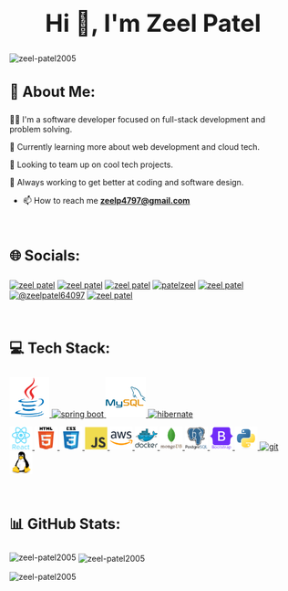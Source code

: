 <h1 align="center" style="font-size: 3em;">Hi 👋, I'm Zeel Patel</h1>
<p align="left"> <img src="https://komarev.com/ghpvc/?username=zeel-patel2005&label=Profile%20views&color=0e75b6&style=flat" alt="zeel-patel2005" /> </p>



<h3 align="left" style="font-size: 1.8em;">💫 About Me:</h3>
<div align="left">
  <p>👨‍💻 I'm a software developer focused on full-stack development and problem solving.</p>
  <p>🌱 Currently learning more about web development and cloud tech.</p>
  <p>💼 Looking to team up on cool tech projects.</p>
  <p>🎯 Always working to get better at coding and software design.</p>
</div>

- 📫 How to reach me **zeelp4797@gmail.com**
</br>
<h3 align="left" style="font-size: 1.8em;">🌐 Socials:</h3>
<p align="left">
<a href="https://linkedin.com/in/zeel patel" target="blank"><img align="center" src="https://raw.githubusercontent.com/rahuldkjain/github-profile-readme-generator/master/src/images/icons/Social/linked-in-alt.svg" alt="zeel patel" height="30" width="40" /></a>
<a href="https://www.codechef.com/users/zeel patel" target="blank"><img align="center" src="https://cdn.jsdelivr.net/npm/simple-icons@3.1.0/icons/codechef.svg" alt="zeel patel" height="30" width="40" /></a>
<a href="https://www.hackerrank.com/zeel patel" target="blank"><img align="center" src="https://raw.githubusercontent.com/rahuldkjain/github-profile-readme-generator/master/src/images/icons/Social/hackerrank.svg" alt="zeel patel" height="30" width="40" /></a>
<a href="https://www.leetcode.com/patelzeel" target="blank"><img align="center" src="https://raw.githubusercontent.com/rahuldkjain/github-profile-readme-generator/master/src/images/icons/Social/leet-code.svg" alt="patelzeel" height="30" width="40" /></a>
<a href="https://auth.geeksforgeeks.org/user/zeel patel" target="blank"><img align="center" src="https://raw.githubusercontent.com/rahuldkjain/github-profile-readme-generator/master/src/images/icons/Social/geeks-for-geeks.svg" alt="zeel patel" height="30" width="40" /></a>
  <a href="https://twitter.com/@zeelpatel64097" target="blank"><img align="center" src="https://raw.githubusercontent.com/rahuldkjain/github-profile-readme-generator/master/src/images/icons/Social/twitter.svg" alt="@zeelpatel64097" height="30" width="40" /></a>
  <a href="https://instagram.com/zeel patel" target="blank"><img align="center" src="https://raw.githubusercontent.com/rahuldkjain/github-profile-readme-generator/master/src/images/icons/Social/instagram.svg" alt="zeel patel" height="30" width="40" /></a>
</p>
</br>

<h3 align="left" style="font-size: 1.8em;">💻 Tech Stack:</h3>
<p align="left">
  <!-- First line: Primary skills with larger icons -->
  <a href="https://www.java.com" target="_blank" rel="noreferrer">
    <img src="https://raw.githubusercontent.com/devicons/devicon/master/icons/java/java-original.svg" alt="java" width="70" height="70"/>
  </a>
  <a href="https://spring.io/projects/spring-boot" target="_blank" rel="noreferrer">
    <img src="https://www.vectorlogo.zone/logos/springio/springio-icon.svg" alt="spring boot" width="70" height="70"/>
  </a>
  <a href="https://www.mysql.com/" target="_blank" rel="noreferrer">
    <img src="https://raw.githubusercontent.com/devicons/devicon/master/icons/mysql/mysql-original-wordmark.svg" alt="mysql" width="70" height="70"/>
  </a>
  <a href="https://hibernate.org/" target="_blank" rel="noreferrer">
    <img src="https://www.vectorlogo.zone/logos/hibernate/hibernate-icon.svg" alt="hibernate" width="70" height="70"/>
  </a>
</p>

<p align="left">
  <!-- Second line: Secondary skills with smaller icons -->
  <a href="https://reactjs.org/" target="_blank" rel="noreferrer">
    <img src="https://raw.githubusercontent.com/devicons/devicon/master/icons/react/react-original-wordmark.svg" alt="react" width="40" height="40"/>
  </a>
  <a href="https://www.w3.org/html/" target="_blank" rel="noreferrer">
    <img src="https://raw.githubusercontent.com/devicons/devicon/master/icons/html5/html5-original-wordmark.svg" alt="html5" width="40" height="40"/>
  </a>
  <a href="https://www.w3schools.com/css/" target="_blank" rel="noreferrer">
    <img src="https://raw.githubusercontent.com/devicons/devicon/master/icons/css3/css3-original-wordmark.svg" alt="css3" width="40" height="40"/>
  </a>
  <a href="https://developer.mozilla.org/en-US/docs/Web/JavaScript" target="_blank" rel="noreferrer">
    <img src="https://raw.githubusercontent.com/devicons/devicon/master/icons/javascript/javascript-original.svg" alt="javascript" width="40" height="40"/>
  </a>
  <a href="https://aws.amazon.com" target="_blank" rel="noreferrer">
    <img src="https://raw.githubusercontent.com/devicons/devicon/master/icons/amazonwebservices/amazonwebservices-original-wordmark.svg" alt="aws" width="40" height="40"/>
  </a>
  <a href="https://www.docker.com/" target="_blank" rel="noreferrer">
    <img src="https://raw.githubusercontent.com/devicons/devicon/master/icons/docker/docker-original-wordmark.svg" alt="docker" width="40" height="40"/>
  </a>
  <a href="https://www.mongodb.com/" target="_blank" rel="noreferrer">
    <img src="https://raw.githubusercontent.com/devicons/devicon/master/icons/mongodb/mongodb-original-wordmark.svg" alt="mongodb" width="40" height="40"/>
  </a>
  <a href="https://www.postgresql.org" target="_blank" rel="noreferrer">
    <img src="https://raw.githubusercontent.com/devicons/devicon/master/icons/postgresql/postgresql-original-wordmark.svg" alt="postgresql" width="40" height="40"/>
  </a>
  <a href="https://getbootstrap.com" target="_blank" rel="noreferrer">
    <img src="https://raw.githubusercontent.com/devicons/devicon/master/icons/bootstrap/bootstrap-plain-wordmark.svg" alt="bootstrap" width="40" height="40"/>
  </a>
  <a href="https://www.python.org" target="_blank" rel="noreferrer">
    <img src="https://raw.githubusercontent.com/devicons/devicon/master/icons/python/python-original.svg" alt="python" width="40" height="40"/>
  </a>
  <a href="https://git-scm.com/" target="_blank" rel="noreferrer">
    <img src="https://www.vectorlogo.zone/logos/git-scm/git-scm-icon.svg" alt="git" width="40" height="40"/>
  </a>
  <a href="https://www.linux.org/" target="_blank" rel="noreferrer">
    <img src="https://raw.githubusercontent.com/devicons/devicon/master/icons/linux/linux-original.svg" alt="linux" width="40" height="40"/>
  </a>
</p>
</br>
<h3 align="left" style="font-size: 1.8em;">📊 GitHub Stats:</h3>

<p><img align="left" src="https://github-readme-stats.vercel.app/api/top-langs?username=zeel-patel2005&show_icons=true&locale=en&layout=compact" alt="zeel-patel2005" /></p>

<p>&nbsp;<img align="center" src="https://github-readme-stats.vercel.app/api?username=zeel-patel2005&show_icons=true&locale=en" alt="zeel-patel2005" /></p>

<p><img align="center" src="https://github-readme-streak-stats.herokuapp.com/?user=zeel-patel2005&" alt="zeel-patel2005" /></p>
